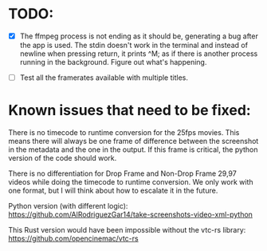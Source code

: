 # TODO:

- [x] The ffmpeg process is not ending as it should be, generating a bug after the app is used. The stdin doesn't work in the terminal and instead of newline when pressing return, it prints ^M; as if there is another process running in the background. Figure out what's happening.

- [ ] Test all the framerates available with multiple titles.


# Known issues that need to be fixed:

There is no timecode to runtime conversion for the 25fps movies. This means there will always be one frame of difference between the screenshot in the metadata and the one in the output. If this frame is critical, the python version of the code should work.

There is no differentiation for Drop Frame and Non-Drop Frame 29,97 videos while doing the timecode to runtime conversion. We only work with one format, but I will think about how to escalate it in the future.


Python version (with different logic):
https://github.com/AlRodriguezGar14/take-screenshots-video-xml-python

This Rust version would have been impossible without the vtc-rs library:
https://github.com/opencinemac/vtc-rs
